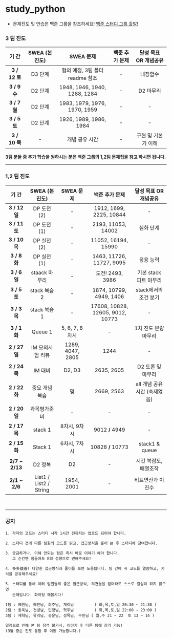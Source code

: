 # study_python

- 문제진도 및 연습은 백준 그룹을 참조하세요! [백준 스터디 그룹 출발!](https://www.acmicpc.net/group/13776)

### 3 팀 진도

|   **기 간**   | **SWEA (본 진도)** |           SWEA  문제            | 백준 추가 문제 | 달성 목표 OR 개념공유 |
| :-----------: | :----------------: | :-----------------------------: | :------------: | :-------------------: |
| **3 / 12 토** |      D3 단계       | 협의 예정, 3팀 폴더 readme 참조 |       -        |       내장함수        |
| **3 / 9 수**  |      D2 단계       |  1948, 1946, 1940, 1288, 1284   |       -        |       D2 마무리       |
| **3 / 7 월**  |      D2 단계       |  1983, 1979, 1976, 1970, 1959   |       -        |           -           |
| **3 / 5 토**  |      D2 단계       |     1926, 1989, 1986, 1984      |       -        |           -           |
| **3 / 10 목** |         -          |         개념 공유 시간          |       -        |  구현 및 기본기 이해  |

**3팀 분들 중 추가 학습을 원하시는 분은 백준 그룹의 1,2팀 문제집을 참고 하시면 됩니다.**

---

### 1,2 팀 진도

|   **기 간**    |   **SWEA (본 진도)**   |          SWEA  문제          |          백준 추가 문제          |    달성 목표 OR 개념공유     |
| :------------: | :--------------------: | :--------------------------: | :------------------------------: | :--------------------------: |
| **3 / 12 일** | DP 도전 (2) | - | 1912, 1699, 2225, 10844 | - |
| **3 / 11 토** | DP 도전 (1) | - | 2193, 11053, 14002 | 심화 단계 |
| **3 / 10 목** | DP 실전 (2) | - | 11052, 16194, 15990 | - |
| **3 / 8 화** | DP 실전 (1) | - | 1463, 11726, 11727, 9095 | 응용 능력 |
|  **3 / 6 일**  |     staack 마무리      |              -               |         도전! 2493, 3986         |    기본 stack 파트 마무리    |
|  **3 / 5 토**  |      stack 복습 2      |              -               |     1874, 10799, 4949, 1406      |    stack에서의 조건 분기     |
|  **3 / 3 목**  |      stack 복습1       |              -               | 17608, 10828, 12605, 9012, 10773 |              -               |
|  **3 / 1 화**  |        Queue 1         |       5, 6, 7, 8 차시        |                -                 |     1차 진도 분량 마무리     |
| **2 / 27 일**  |    IM 모의시험 리뷰    | 1289, 4047, 2805 |                1244                 |              -               |
| **2 / 24 목**  |        IM 대비         |            D2, D3            |            2635, 2605            |      D2 토론 및 마무리       |
| **2 / 22 화**  |     중요 개념 복습     |              및              |            2669, 2563            | all 개념 공유시간 (숙제없음) |
| **2 / 20 일**  |      과목평가준비      |              -               |                -                 |              -               |
|   **2 / 17 목**   |        stack 1         |         8차시, 9차시         |         9012 **/** 4949          |              -               |
|  **2 / 15 화**   |        Stack 1         |         6차시, 7차시         |        10828 **/** 10773         |        stack1 & queue        |
| **2/7 ~ 2/13** |        D2 정복         |              D2              |                -                 |    시간 복잡도, 배열조작     |
| **2/1 ~ 2/6**  | List1 / List2 / String |          1954, 2001          |                -                 |      비트연산과 이진수       |

​                                      

---

### 공지

```
1. 각자의 코드는 스터디 시작 1시간 전까지는 업로드 되어야 합니다.

2. 스터디 전에 다른 팀원의 코드를 읽고, 접근방식을 훑어 본 후 스터디에 참여합니다.

3. 궁금하거나, 이해 안되는 점은 즉시 바로 이야기 해야 합니다.
   그 순간엔 힘들어도 E의 성향으로 변해주세요!
   
4. 多多益善! 다양한 접근방식과 풀이를 보면 도움됩니다. 팀 간에 꼭 코드를 열람하고, 지식을 공유해주세요!
   
5. 스터디를 통해 여러 팀원들의 좋은 접근방식, 의견들을 얻더라도 스스로 열심히 하지 않으면
   손해입니다. 화이팅 해봅시다!
```

```
1팀 : 혜원님, 혜진님, 희주님, 채리님         ( 화,목,토,일 20:30 ~ 21:30 )
2팀 : 동욱님, 건녕님, 민정님, 혁주님         ( 화,목,토,일 22:00 ~ 23:00 )
3팀 : 재혁님, 유리님, 승운님, 성목님, 수빈님 ( 월,수 21 ~ 22  토 13 ~ 14 )

일정으로 인해 본 팀 참석 불가시, 이야기 후 다른 팀에 참가 가능!
(3월 중순 진도 통합 후 이동 가능합니다.)
```

   
